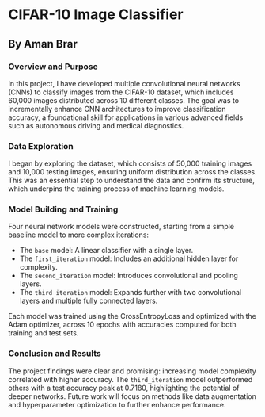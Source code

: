 # CIFAR-10 Image Classifier
## By Aman Brar

### Overview and Purpose
In this project, I have developed multiple convolutional neural networks (CNNs) to classify images from the CIFAR-10 dataset, which includes 60,000 images distributed across 10 different classes. The goal was to incrementally enhance CNN architectures to improve classification accuracy, a foundational skill for applications in various advanced fields such as autonomous driving and medical diagnostics.

### Data Exploration
I began by exploring the dataset, which consists of 50,000 training images and 10,000 testing images, ensuring uniform distribution across the classes. This was an essential step to understand the data and confirm its structure, which underpins the training process of machine learning models.

### Model Building and Training
Four neural network models were constructed, starting from a simple baseline model to more complex iterations:
- The `base` model: A linear classifier with a single layer.
- The `first_iteration` model: Includes an additional hidden layer for complexity.
- The `second_iteration` model: Introduces convolutional and pooling layers.
- The `third_iteration` model: Expands further with two convolutional layers and multiple fully connected layers.

Each model was trained using the CrossEntropyLoss and optimized with the Adam optimizer, across 10 epochs with accuracies computed for both training and test sets.

### Conclusion and Results
The project findings were clear and promising: increasing model complexity correlated with higher accuracy. The `third_iteration` model outperformed others with a test accuracy peak at 0.7180, highlighting the potential of deeper networks. Future work will focus on methods like data augmentation and hyperparameter optimization to further enhance performance.
